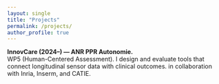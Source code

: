 ```yaml
---
layout: single
title: "Projects"
permalink: /projects/
author_profile: true
---
```


**InnovCare (2024–) — ANR PPR Autonomie.**  
WP5 (Human-Centered Assessment). I design and evaluate tools that connect longitudinal sensor data with clinical outcomes. in collaboration with Inria, Inserm, and CATIE.

